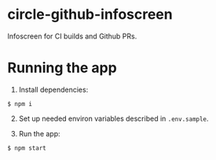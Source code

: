 # circle-github-infoscreen

Infoscreen for CI builds and Github PRs.

# Running the app

1. Install dependencies:

```
$ npm i
```

2. Set up needed environ variables described in `.env.sample`.

3. Run the app:

```
$ npm start
```
